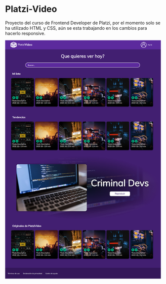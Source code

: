 # Platzi-Video
Proyecto del curso de Frontend Developer de Platzi, por el momento solo se ha utilizado HTML y CSS, aún se esta trabajando en los cambios para hacerlo responsive.

![](imagenes/screenshot-platzi.jpg)
